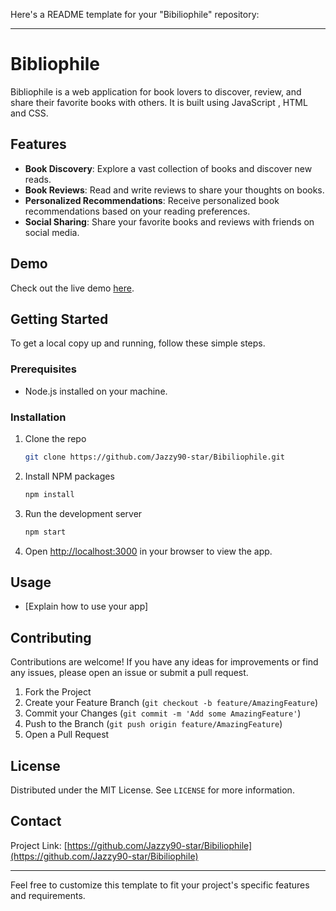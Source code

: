 Here's a README template for your "Bibiliophile" repository:

---

# Bibliophile

Bibliophile is a web application for book lovers to discover, review, and share their favorite books with others. It is built using JavaScript , HTML and CSS.

## Features

- **Book Discovery**: Explore a vast collection of books and discover new reads.
- **Book Reviews**: Read and write reviews to share your thoughts on books.
- **Personalized Recommendations**: Receive personalized book recommendations based on your reading preferences.
- **Social Sharing**: Share your favorite books and reviews with friends on social media.

## Demo

Check out the live demo [here](https://your-demo-url.com).

## Getting Started

To get a local copy up and running, follow these simple steps.

### Prerequisites

- Node.js installed on your machine.

### Installation

1. Clone the repo
   ```sh
   git clone https://github.com/Jazzy90-star/Bibiliophile.git
   ```
2. Install NPM packages
   ```sh
   npm install
   ```
3. Run the development server
   ```sh
   npm start
   ```
4. Open [http://localhost:3000](http://localhost:3000) in your browser to view the app.

## Usage

- [Explain how to use your app]

## Contributing

Contributions are welcome! If you have any ideas for improvements or find any issues, please open an issue or submit a pull request.

1. Fork the Project
2. Create your Feature Branch (`git checkout -b feature/AmazingFeature`)
3. Commit your Changes (`git commit -m 'Add some AmazingFeature'`)
4. Push to the Branch (`git push origin feature/AmazingFeature`)
5. Open a Pull Request

## License

Distributed under the MIT License. See `LICENSE` for more information.

## Contact

Project Link: [https://github.com/Jazzy90-star/Bibiliophile](https://github.com/Jazzy90-star/Bibiliophile)

---

Feel free to customize this template to fit your project's specific features and requirements.

